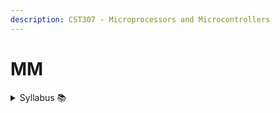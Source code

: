 ```yaml
---
description: CST307 - Microprocessors and Microcontrollers
---
```


# MM

<details>

<summary>Syllabus 📚</summary>



</details>

